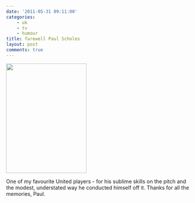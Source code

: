 ```yaml
---
date: '2011-05-31 09:11:00'
categories:
    - uk
    - tv
    - humour
title: farewell Paul Scholes
layout: post
comments: true
---
```

<a href="https://picasaweb.google.com/lh/photo/RD2bDI-AOBjwHYPgXVHS1w?feat=embedwebsite"><img src="https://lh5.googleusercontent.com/-queZ1d_BoUs/TeSv7gEeUII/AAAAAAAABvE/7vhA7va4eyA/s800/Paul-Scholes-Manchester-United-Barcelona-Cham_2602915.jpg"
height="298" width="218"></a>

One of my favourite United players - for his sublime skills on the
pitch and the modest, understated way he conducted himself off
it. Thanks for all the memories, Paul.
